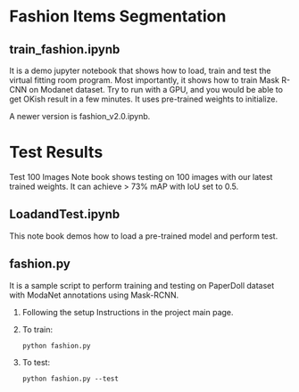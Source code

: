 # Fashion Items Segmentation
## train_fashion.ipynb
It is a demo jupyter notebook that shows how to load, train and test the virtual fitting room program.
Most importantly, it shows how to train Mask R-CNN on Modanet dataset. Try to run with a GPU, and you would be able to get OKish result in a few minutes. It uses pre-trained weights to initialize.

A newer version is fashion_v2.0.ipynb.

# Test Results
Test 100 Images Note book shows testing on 100 images with our latest trained weights.
It can achieve > 73% mAP with IoU set to 0.5.

## LoadandTest.ipynb
This note book demos how to load a pre-trained model and perform test.

## fashion.py
It is a sample script to perform training and testing on PaperDoll dataset with ModaNet annotations using Mask-RCNN.
1. Following the setup Instructions in the project main page.
2. To train:

       python fashion.py

3. To test:

       python fashion.py --test
       
